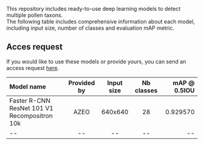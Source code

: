 This repository includes ready-to-use deep learning models to detect multiple pollen taxons.\
The following table includes comprehensive information about each model, including input size, number of classes and evaluation mAP metric.
## Acces request 
If you would like to use these models or provide yours, you can send an access request [here](https://forms.office.com/Pages/ResponsePage.aspx?id=BSAOPIRYz0qLJb5eXJq9iCUUwA82yTlAiweG1ZvntqlUNTY1SFNMTEJUVkY1MEhUTjVZOUZVMUdRTSQlQCN0PWcu).


|  Model name  | Provided by | Input size     | Nb classes     | mAP @ 0.5IOU    | 
| :---         |     :---:      |     :---:      |     :---:      |          ---: |
| Faster R-CNN ResNet 101 V1 Recompositron 10k   | AZEO     | 640x640     | 28     |  0.929570   |
| --     | --      | --      | --      | --      |
